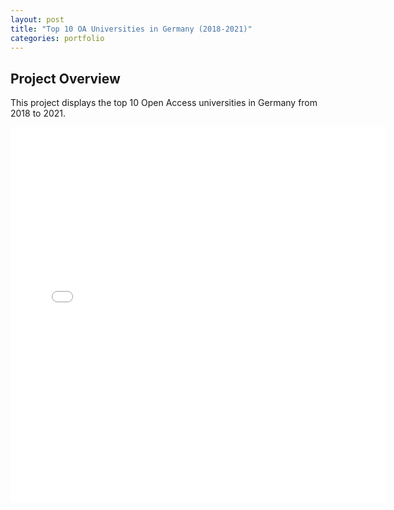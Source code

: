 ```yaml
---
layout: post
title: "Top 10 OA Universities in Germany (2018-2021)"
categories: portfolio
---
```


## Project Overview

This project displays the top 10 Open Access universities in Germany from 2018 to 2021.

<iframe src="{{ 'https://moejakob.github.io/images/top_100_oa_unis_world_2018-2021.html' | relative_url }}" width="600px" height="600px" frameborder="0"></iframe>
